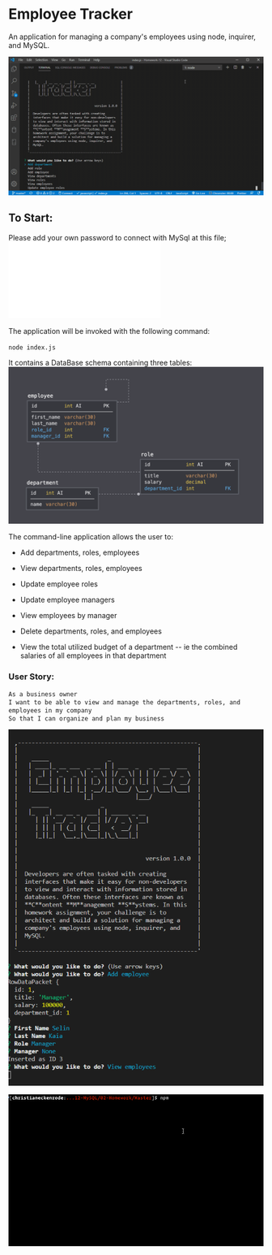 # Employee Tracker
An application for managing a company's employees using node, inquirer, and MySQL.

![Employee Tracker](assets/Recording.gif)


## To Start:

Please add your own password to connect with MySql at this file; ![Connection.js](db/connection.js)

The application will be invoked with the following command:

`node index.js`

It contains a DataBase schema containing three tables:
![Database Schema](assets/schema.png)

  
The command-line application allows the user to:

  * Add departments, roles, employees

  * View departments, roles, employees

  * Update employee roles

  * Update employee managers

  * View employees by manager

  * Delete departments, roles, and employees

  * View the total utilized budget of a department -- ie the combined salaries of all employees in that department

### User Story:

```
As a business owner
I want to be able to view and manage the departments, roles, and employees in my company
So that I can organize and plan my business
```
![Employee Tracker](assets/Capture-1.PNG)

![Employee Tracker](assets/employee-tracker.gif)





